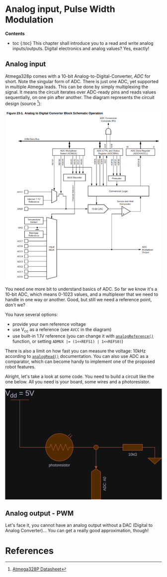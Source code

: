 # Analog input, Pulse Width Modulation

**Contents**
* toc
{:toc}
This chapter shall introduce you to a read and write analog inputs/outputs. Digital electronics and 
analog values? Yes, exactly!

## Analog input

Atmega328p comes with a 10-bit Analog-to-Digital-Converter, *ADC* for short. Note the singular form of ADC. There is just one ADC, yet supported in multiple Atmega leads. This can be done by simply
multiplexing the signal. It means the circuit iterates over ADC-ready pins and reads values sequentially, on one pin after another. The diagram represents the circuit design (source [^1]):

![ADC Schematic - extracted from Atmega328p datasheet](./assets/images/chapter_2/1_adc_block_schematic.png)

You need one more bit to understand basics of ADC. So far we know it's a 10-bit ADC, which means 0-1023 values, and a multiplexer that we need to handle in one way or another. Good, but still we need a reference point, don't we?

You have several options:
* provide your own reference voltage
* use V<sub>cc</sub> as a reference (see `AVCC` in the diagram)
* use built-in 1.1V reference (you can change it with [`analogReference()`](https://www.arduino.cc/reference/en/language/functions/analog-io/analogreference/) function, or setting 
`ADMUX |= (1<<REFS1) | 1<<REFS0)`)

There is also a limit on how fast you can measure the voltage: 10kHz according to [`analogRead()`](https://www.arduino.cc/reference/en/language/functions/analog-io/analogread/) documentation. You can also use ADC as a comparator, which can become handy to implement one of the proposed robot features.

Alright, let's take a look at some code. You need to build a circuit like the one below. All you need is your board, some wires and a photoresistor.

![ADC Schematic - extracted from Atmega328p datasheet](./assets/images/chapter_2/2_photoresistor_circuit.png)


## Analog output - PWM

Let's face it, you cannot have an analog output without a DAC (Digital to Analog Converter)... You can get a really good approximation, though!

# References

[^1]: [Atmega328P Datasheet](https://ww1.microchip.com/downloads/en/DeviceDoc/Atmel-7810-Automotive-Microcontrollers-ATmega328P_Datasheet.pdf)